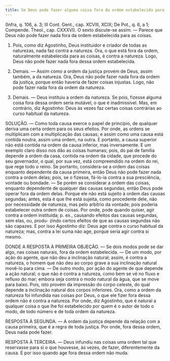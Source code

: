 ```yaml
---
title: Se Deus pode fazer alguma coisa fora da ordem estabelecida para as coisas
---
```


(Infra, q. 106, a. 3; III Cont. Gent., cap. XCVIII, XCIX; De Pot., q. 6, a 1; Compende. Theol., cap. CXXXVI).
  O sexto discute-se assim. — Parece que Deus não pode fazer nada fora da ordem estabelecida para as coisas.  

1. Pois, como diz Agostinho, Deus instituidor e criador de todas as naturezas, nada faz contra a natureza. Ora, o que está fora da ordem, naturalmente estabelecida para as coisas, é contra a natureza. Logo, Deus não pode fazer nada fora dessa ordem estabelecida.  

2. Demais. — Assim como a ordem da justiça provém de Deus, assim também, a da natureza. Ora, Deus não pode fazer nada fora da ordem da justiça, porque então haveria de fazer coisas injustas. Logo, não pode fazer nada fora da ordem da natureza.  

3. Demais. — Deus instituiu a ordem da natureza. Se pois, fizesse alguma coisa fora dessa ordem seria mutável, o que é inadmissível.  Mas, em contrário, diz Agostinho: Deus às vezes faz certas coisas contrárias ao curso habitual da natureza.  

SOLUÇÃO. — Como toda causa exerce o papel de princípio, de qualquer deriva uma certa ordem para os seus efeitos. Por onde, as ordens se multiplicam com a multiplicação das causas; e assim como uma causa está contida noutra, assim uma ordem, na outra. E portanto, a causa superior não está contida na ordem da causa inferior, mas inversamente. E um exemplo claro disso nos dão as coisas humanas; pois, do pai de família depende a ordem da casa, contida na ordem da cidade, que procede do seu governador, o qual, por sua vez, está compreendido na ordem do rei, que rege todo o reino.  Se portanto, considera-se a ordem das coisas enquanto dependente da causa primeira, então Deus não pode fazer nada contra a ordem delas; pois, se o fizesse, fá-lo-ia contra a sua presciência, vontade ou bondade. — Se porém se considerar a ordem das coisas, enquanto dependente de qualquer das causas segundas, então Deus pode operar fora da ordem delas. Porque ele não está sujeito à ordem das causas segundas; antes, esta é que lhe está sujeita, como procedente dele, não por necessidade de natureza, mas pelo arbítrio da vontade; pois poderia estabelecer outra ordem de coisas. Por onde, pode quando quiser, agir contra a ordem instituída; p. ex., causando efeitos das causas segundas, sem elas, ou, produ- zindo certos efeitos de que as causas segundas não são capazes. E por isso Agostinho diz: Deus age contra o curso habitual da natureza; mas, contra a lei suma não age, porque seria agir contra si mesmo.  

DONDE A RESPOSTA À PRIMEIRA OBJEÇÃO. — Se dois modos pode se dar algo, nas coisas naturais, fora da ordem estabelecida. — De um modo, por ação do agente, que não deu a inclinação natural; assim, é contra a natureza, o homem que não deu ao corpo grave a sua inclinação natural movê-lo para cima. — De outro modo, por ação do agente de que depende a ação natural; o que não é contra a natureza, como bem se vê no fluxo e refluxo do mar; embora seja contra o modo natural da água, que se move para baixo. Pois, isto provém da impressão do corpo celeste, do qual depende a inclinação natural dos corpos inferiores. Ora, como a ordem da natureza foi infundida nas coisas por Deus, o que ele fizer fora dessa ordem não é contra a natureza. Por onde, diz Agostinho, que é natural a qualquer coisa o que lhe foi estabelecido por quem é o autor de todo o modo, de todo número e de toda ordem da natureza.  

RESPOSTA À SEGUNDA. — A ordem da justiça depende da relação com a causa primeira, que é a regra de toda justiça. Por onde, fora dessa ordem, Deus nada pode fazer. 

RESPOSTA À TERCEIRA. — Deus infundiu nas coisas uma ordem tal que reservasse para si o que houvesse, às vezes, de fazer, diferentemente da causa. E por isso quando age fora dessa ordem não muda.